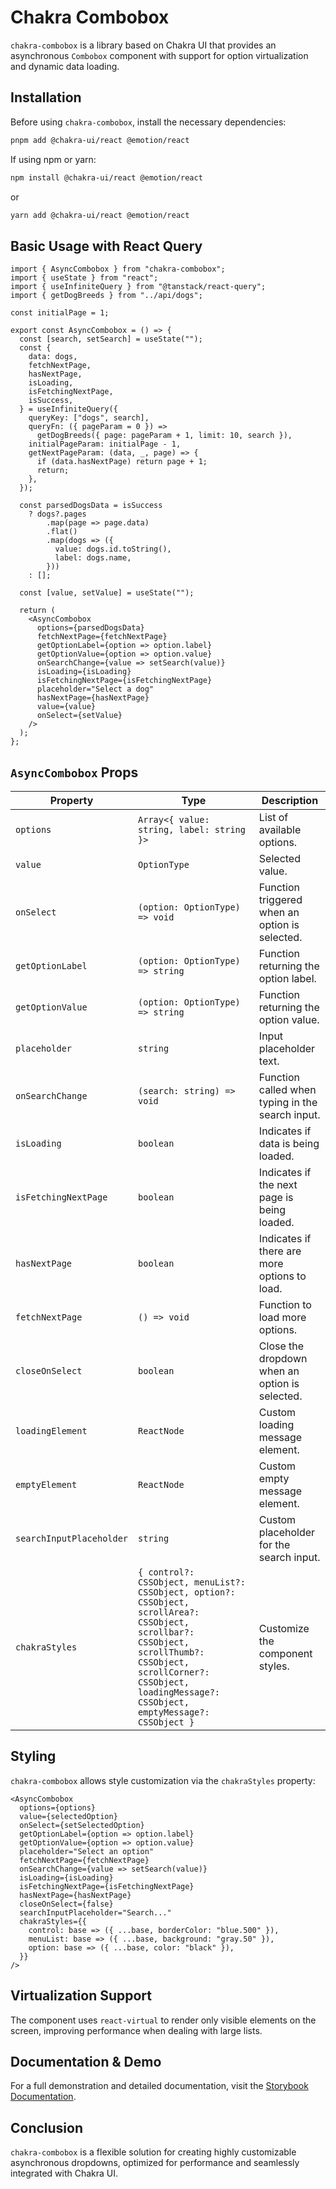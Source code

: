 # Chakra Combobox

`chakra-combobox` is a library based on Chakra UI that provides an asynchronous `Combobox` component with support for option virtualization and dynamic data loading.

## Installation

Before using `chakra-combobox`, install the necessary dependencies:

```sh
pnpm add @chakra-ui/react @emotion/react
```

If using npm or yarn:

```sh
npm install @chakra-ui/react @emotion/react
```

or

```sh
yarn add @chakra-ui/react @emotion/react
```

## Basic Usage with React Query

```tsx
import { AsyncCombobox } from "chakra-combobox";
import { useState } from "react";
import { useInfiniteQuery } from "@tanstack/react-query";
import { getDogBreeds } from "../api/dogs";

const initialPage = 1;

export const AsyncCombobox = () => {
  const [search, setSearch] = useState("");
  const {
    data: dogs,
    fetchNextPage,
    hasNextPage,
    isLoading,
    isFetchingNextPage,
    isSuccess,
  } = useInfiniteQuery({
    queryKey: ["dogs", search],
    queryFn: ({ pageParam = 0 }) =>
      getDogBreeds({ page: pageParam + 1, limit: 10, search }),
    initialPageParam: initialPage - 1,
    getNextPageParam: (data, _, page) => {
      if (data.hasNextPage) return page + 1;
      return;
    },
  });

  const parsedDogsData = isSuccess
    ? dogs?.pages
        .map(page => page.data)
        .flat()
        .map(dogs => ({
          value: dogs.id.toString(),
          label: dogs.name,
        }))
    : [];

  const [value, setValue] = useState("");

  return (
    <AsyncCombobox
      options={parsedDogsData}
      fetchNextPage={fetchNextPage}
      getOptionLabel={option => option.label}
      getOptionValue={option => option.value}
      onSearchChange={value => setSearch(value)}
      isLoading={isLoading}
      isFetchingNextPage={isFetchingNextPage}
      placeholder="Select a dog"
      hasNextPage={hasNextPage}
      value={value}
      onSelect={setValue}
    />
  );
};
```

## `AsyncCombobox` Props

| Property             | Type                                      | Description                                      |
| -------------------- | ----------------------------------------- | ------------------------------------------------ |
| `options`                   | `Array<{ value: string, label: string }>` | List of available options.                       |
| `value`                     | `OptionType`                              | Selected value.                                  |
| `onSelect`                  | `(option: OptionType) => void`            | Function triggered when an option is selected.   |
| `getOptionLabel`            | `(option: OptionType) => string`          | Function returning the option label.             |
| `getOptionValue`            | `(option: OptionType) => string`          | Function returning the option value.             |
| `placeholder`               | `string`                                  | Input placeholder text.                          |
| `onSearchChange`            | `(search: string) => void`                | Function called when typing in the search input. |
| `isLoading`                 | `boolean`                                 | Indicates if data is being loaded.               |
| `isFetchingNextPage`        | `boolean`                                 | Indicates if the next page is being loaded.      |
| `hasNextPage`               | `boolean`                                 | Indicates if there are more options to load.     |
| `fetchNextPage`             | `() => void`                              | Function to load more options.                   |
| `closeOnSelect`             | `boolean`                                 | Close the dropdown when an option is selected.   |
| `loadingElement`            | `ReactNode`                               | Custom loading message element.                  |
| `emptyElement`              | `ReactNode`                               | Custom empty message element.                    |
| `searchInputPlaceholder`    | `string`                                  | Custom placeholder for the search input.         |
| `chakraStyles`              | `{ control?: CSSObject, menuList?: CSSObject, option?: CSSObject, scrollArea?: CSSObject, scrollbar?: CSSObject, scrollThumb?: CSSObject, scrollCorner?: CSSObject, loadingMessage?: CSSObject, emptyMessage?: CSSObject }`                   | Customize the component styles.                  |

## Styling

`chakra-combobox` allows style customization via the `chakraStyles` property:

```tsx
<AsyncCombobox
  options={options}
  value={selectedOption}
  onSelect={setSelectedOption}
  getOptionLabel={option => option.label}
  getOptionValue={option => option.value}
  placeholder="Select an option"
  fetchNextPage={fetchNextPage}
  onSearchChange={value => setSearch(value)}
  isLoading={isLoading}
  isFetchingNextPage={isFetchingNextPage}
  hasNextPage={hasNextPage}
  closeOnSelect={false}
  searchInputPlaceholder="Search..."
  chakraStyles={{
    control: base => ({ ...base, borderColor: "blue.500" }),
    menuList: base => ({ ...base, background: "gray.50" }),
    option: base => ({ ...base, color: "black" }),
  }}
/>
```

## Virtualization Support

The component uses `react-virtual` to render only visible elements on the screen, improving performance when dealing with large lists.

## Documentation & Demo

For a full demonstration and detailed documentation, visit the [Storybook Documentation](https://daniel-dnb.github.io/chakra-combobox).

## Conclusion

`chakra-combobox` is a flexible solution for creating highly customizable asynchronous dropdowns, optimized for performance and seamlessly integrated with Chakra UI.
